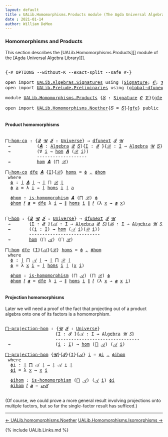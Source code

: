 ```yaml
---
layout: default
title : UALib.Homomorphisms.Products module (The Agda Universal Algebra Library)
date : 2021-01-14
author: William DeMeo
---
```


### <a id="homomorphisms-and-products">Homomorphisms and Products</a>

This section describes the [UALib.Homomorphisms.Products][] module of the [Agda Universal Algebra Library][].

<pre class="Agda">

<a id="343" class="Symbol">{-#</a> <a id="347" class="Keyword">OPTIONS</a> <a id="355" class="Pragma">--without-K</a> <a id="367" class="Pragma">--exact-split</a> <a id="381" class="Pragma">--safe</a> <a id="388" class="Symbol">#-}</a>

<a id="393" class="Keyword">open</a> <a id="398" class="Keyword">import</a> <a id="405" href="UALib.Algebras.Signatures.html" class="Module">UALib.Algebras.Signatures</a> <a id="431" class="Keyword">using</a> <a id="437" class="Symbol">(</a><a id="438" href="UALib.Algebras.Signatures.html#1377" class="Function">Signature</a><a id="447" class="Symbol">;</a> <a id="449" href="universes.html#613" class="Generalizable">𝓞</a><a id="450" class="Symbol">;</a> <a id="452" href="universes.html#617" class="Generalizable">𝓥</a><a id="453" class="Symbol">)</a>
<a id="455" class="Keyword">open</a> <a id="460" class="Keyword">import</a> <a id="467" href="UALib.Prelude.Preliminaries.html" class="Module">UALib.Prelude.Preliminaries</a> <a id="495" class="Keyword">using</a> <a id="501" class="Symbol">(</a><a id="502" href="MGS-Subsingleton-Theorems.html#3468" class="Function">global-dfunext</a><a id="516" class="Symbol">;</a> <a id="518" href="MGS-FunExt-from-Univalence.html#2039" class="Function">dfunext</a><a id="525" class="Symbol">)</a>

<a id="528" class="Keyword">module</a> <a id="535" href="UALib.Homomorphisms.Products.html" class="Module">UALib.Homomorphisms.Products</a> <a id="564" class="Symbol">{</a><a id="565" href="UALib.Homomorphisms.Products.html#565" class="Bound">𝑆</a> <a id="567" class="Symbol">:</a> <a id="569" href="UALib.Algebras.Signatures.html#1377" class="Function">Signature</a> <a id="579" href="universes.html#613" class="Generalizable">𝓞</a> <a id="581" href="universes.html#617" class="Generalizable">𝓥</a><a id="582" class="Symbol">}{</a><a id="584" href="UALib.Homomorphisms.Products.html#584" class="Bound">gfe</a> <a id="588" class="Symbol">:</a> <a id="590" href="MGS-Subsingleton-Theorems.html#3468" class="Function">global-dfunext</a><a id="604" class="Symbol">}</a> <a id="606" class="Keyword">where</a>

<a id="613" class="Keyword">open</a> <a id="618" class="Keyword">import</a> <a id="625" href="UALib.Homomorphisms.Noether.html" class="Module">UALib.Homomorphisms.Noether</a><a id="652" class="Symbol">{</a><a id="653" class="Argument">𝑆</a> <a id="655" class="Symbol">=</a> <a id="657" href="UALib.Homomorphisms.Products.html#565" class="Bound">𝑆</a><a id="658" class="Symbol">}{</a><a id="660" href="UALib.Homomorphisms.Products.html#584" class="Bound">gfe</a><a id="663" class="Symbol">}</a> <a id="665" class="Keyword">public</a>

</pre>

#### <a id="product-homomorphisms">Product homomorphisms</a>

<pre class="Agda">

<a id="⨅-hom-co"></a><a id="761" href="UALib.Homomorphisms.Products.html#761" class="Function">⨅-hom-co</a> <a id="770" class="Symbol">:</a> <a id="772" class="Symbol">{</a><a id="773" href="UALib.Homomorphisms.Products.html#773" class="Bound">𝓠</a> <a id="775" href="UALib.Homomorphisms.Products.html#775" class="Bound">𝓤</a> <a id="777" href="UALib.Homomorphisms.Products.html#777" class="Bound">𝓘</a> <a id="779" class="Symbol">:</a> <a id="781" href="universes.html#551" class="Function">Universe</a><a id="789" class="Symbol">}</a> <a id="791" class="Symbol">→</a> <a id="793" href="MGS-FunExt-from-Univalence.html#2039" class="Function">dfunext</a> <a id="801" href="UALib.Homomorphisms.Products.html#777" class="Bound">𝓘</a> <a id="803" href="UALib.Homomorphisms.Products.html#775" class="Bound">𝓤</a>
 <a id="806" class="Symbol">→</a>          <a id="817" class="Symbol">(</a><a id="818" href="UALib.Homomorphisms.Products.html#818" class="Bound">𝑨</a> <a id="820" class="Symbol">:</a> <a id="822" href="UALib.Algebras.Algebras.html#771" class="Function">Algebra</a> <a id="830" href="UALib.Homomorphisms.Products.html#773" class="Bound">𝓠</a> <a id="832" href="UALib.Homomorphisms.Products.html#565" class="Bound">𝑆</a><a id="833" class="Symbol">){</a><a id="835" href="UALib.Homomorphisms.Products.html#835" class="Bound">I</a> <a id="837" class="Symbol">:</a> <a id="839" href="UALib.Homomorphisms.Products.html#777" class="Bound">𝓘</a> <a id="841" href="universes.html#758" class="Function Operator">̇</a><a id="842" class="Symbol">}{</a><a id="844" href="UALib.Homomorphisms.Products.html#844" class="Bound">ℬ</a> <a id="846" class="Symbol">:</a> <a id="848" href="UALib.Homomorphisms.Products.html#835" class="Bound">I</a> <a id="850" class="Symbol">→</a> <a id="852" href="UALib.Algebras.Algebras.html#771" class="Function">Algebra</a> <a id="860" href="UALib.Homomorphisms.Products.html#775" class="Bound">𝓤</a> <a id="862" href="UALib.Homomorphisms.Products.html#565" class="Bound">𝑆</a><a id="863" class="Symbol">}</a>
 <a id="866" class="Symbol">→</a>          <a id="877" class="Symbol">(∀</a> <a id="880" href="UALib.Homomorphisms.Products.html#880" class="Bound">i</a> <a id="882" class="Symbol">→</a> <a id="884" href="UALib.Homomorphisms.Basic.html#1984" class="Function">hom</a> <a id="888" href="UALib.Homomorphisms.Products.html#818" class="Bound">𝑨</a> <a id="890" class="Symbol">(</a><a id="891" href="UALib.Homomorphisms.Products.html#844" class="Bound">ℬ</a> <a id="893" href="UALib.Homomorphisms.Products.html#880" class="Bound">i</a><a id="894" class="Symbol">))</a>
            <a id="909" class="Comment">-------------------</a>
 <a id="930" class="Symbol">→</a>          <a id="941" href="UALib.Homomorphisms.Basic.html#1984" class="Function">hom</a> <a id="945" href="UALib.Homomorphisms.Products.html#818" class="Bound">𝑨</a> <a id="947" class="Symbol">(</a><a id="948" href="UALib.Algebras.Products.html#1021" class="Function">⨅</a> <a id="950" href="UALib.Homomorphisms.Products.html#844" class="Bound">ℬ</a><a id="951" class="Symbol">)</a>

<a id="954" href="UALib.Homomorphisms.Products.html#761" class="Function">⨅-hom-co</a> <a id="963" href="UALib.Homomorphisms.Products.html#963" class="Bound">dfe</a> <a id="967" href="UALib.Homomorphisms.Products.html#967" class="Bound">𝑨</a> <a id="969" class="Symbol">{</a><a id="970" href="UALib.Homomorphisms.Products.html#970" class="Bound">I</a><a id="971" class="Symbol">}{</a><a id="973" href="UALib.Homomorphisms.Products.html#973" class="Bound">ℬ</a><a id="974" class="Symbol">}</a> <a id="976" href="UALib.Homomorphisms.Products.html#976" class="Bound">homs</a> <a id="981" class="Symbol">=</a> <a id="983" href="UALib.Homomorphisms.Products.html#1001" class="Function">ϕ</a> <a id="985" href="UALib.Prelude.Preliminaries.html#5665" class="InductiveConstructor Operator">,</a> <a id="987" href="UALib.Homomorphisms.Products.html#1051" class="Function">ϕhom</a>
 <a id="993" class="Keyword">where</a>
  <a id="1001" href="UALib.Homomorphisms.Products.html#1001" class="Function">ϕ</a> <a id="1003" class="Symbol">:</a> <a id="1005" href="UALib.Prelude.Preliminaries.html#11659" class="Function Operator">∣</a> <a id="1007" href="UALib.Homomorphisms.Products.html#967" class="Bound">𝑨</a> <a id="1009" href="UALib.Prelude.Preliminaries.html#11659" class="Function Operator">∣</a> <a id="1011" class="Symbol">→</a> <a id="1013" href="UALib.Prelude.Preliminaries.html#11659" class="Function Operator">∣</a> <a id="1015" href="UALib.Algebras.Products.html#1021" class="Function">⨅</a> <a id="1017" href="UALib.Homomorphisms.Products.html#973" class="Bound">ℬ</a> <a id="1019" href="UALib.Prelude.Preliminaries.html#11659" class="Function Operator">∣</a>
  <a id="1023" href="UALib.Homomorphisms.Products.html#1001" class="Function">ϕ</a> <a id="1025" href="UALib.Homomorphisms.Products.html#1025" class="Bound">a</a> <a id="1027" class="Symbol">=</a> <a id="1029" class="Symbol">λ</a> <a id="1031" href="UALib.Homomorphisms.Products.html#1031" class="Bound">i</a> <a id="1033" class="Symbol">→</a> <a id="1035" href="UALib.Prelude.Preliminaries.html#11659" class="Function Operator">∣</a> <a id="1037" href="UALib.Homomorphisms.Products.html#976" class="Bound">homs</a> <a id="1042" href="UALib.Homomorphisms.Products.html#1031" class="Bound">i</a> <a id="1044" href="UALib.Prelude.Preliminaries.html#11659" class="Function Operator">∣</a> <a id="1046" href="UALib.Homomorphisms.Products.html#1025" class="Bound">a</a>

  <a id="1051" href="UALib.Homomorphisms.Products.html#1051" class="Function">ϕhom</a> <a id="1056" class="Symbol">:</a> <a id="1058" href="UALib.Homomorphisms.Basic.html#1826" class="Function">is-homomorphism</a> <a id="1074" href="UALib.Homomorphisms.Products.html#967" class="Bound">𝑨</a> <a id="1076" class="Symbol">(</a><a id="1077" href="UALib.Algebras.Products.html#1021" class="Function">⨅</a> <a id="1079" href="UALib.Homomorphisms.Products.html#973" class="Bound">ℬ</a><a id="1080" class="Symbol">)</a> <a id="1082" href="UALib.Homomorphisms.Products.html#1001" class="Function">ϕ</a>
  <a id="1086" href="UALib.Homomorphisms.Products.html#1051" class="Function">ϕhom</a> <a id="1091" href="UALib.Homomorphisms.Products.html#1091" class="Bound">𝑓</a> <a id="1093" href="UALib.Homomorphisms.Products.html#1093" class="Bound">𝒂</a> <a id="1095" class="Symbol">=</a> <a id="1097" href="UALib.Homomorphisms.Products.html#963" class="Bound">dfe</a> <a id="1101" class="Symbol">λ</a> <a id="1103" href="UALib.Homomorphisms.Products.html#1103" class="Bound">i</a> <a id="1105" class="Symbol">→</a> <a id="1107" href="UALib.Prelude.Preliminaries.html#11740" class="Function Operator">∥</a> <a id="1109" href="UALib.Homomorphisms.Products.html#976" class="Bound">homs</a> <a id="1114" href="UALib.Homomorphisms.Products.html#1103" class="Bound">i</a> <a id="1116" href="UALib.Prelude.Preliminaries.html#11740" class="Function Operator">∥</a> <a id="1118" href="UALib.Homomorphisms.Products.html#1091" class="Bound">𝑓</a> <a id="1120" class="Symbol">(λ</a> <a id="1123" href="UALib.Homomorphisms.Products.html#1123" class="Bound">x</a> <a id="1125" class="Symbol">→</a> <a id="1127" href="UALib.Homomorphisms.Products.html#1093" class="Bound">𝒂</a> <a id="1129" href="UALib.Homomorphisms.Products.html#1123" class="Bound">x</a><a id="1130" class="Symbol">)</a>


<a id="⨅-hom"></a><a id="1134" href="UALib.Homomorphisms.Products.html#1134" class="Function">⨅-hom</a> <a id="1140" class="Symbol">:</a> <a id="1142" class="Symbol">{</a><a id="1143" href="UALib.Homomorphisms.Products.html#1143" class="Bound">𝓠</a> <a id="1145" href="UALib.Homomorphisms.Products.html#1145" class="Bound">𝓤</a> <a id="1147" href="UALib.Homomorphisms.Products.html#1147" class="Bound">𝓘</a> <a id="1149" class="Symbol">:</a> <a id="1151" href="universes.html#551" class="Function">Universe</a><a id="1159" class="Symbol">}</a> <a id="1161" class="Symbol">→</a> <a id="1163" href="MGS-FunExt-from-Univalence.html#2039" class="Function">dfunext</a> <a id="1171" href="UALib.Homomorphisms.Products.html#1147" class="Bound">𝓘</a> <a id="1173" href="UALib.Homomorphisms.Products.html#1145" class="Bound">𝓤</a>
 <a id="1176" class="Symbol">→</a>       <a id="1184" class="Symbol">{</a><a id="1185" href="UALib.Homomorphisms.Products.html#1185" class="Bound">I</a> <a id="1187" class="Symbol">:</a> <a id="1189" href="UALib.Homomorphisms.Products.html#1147" class="Bound">𝓘</a> <a id="1191" href="universes.html#758" class="Function Operator">̇</a><a id="1192" class="Symbol">}{</a><a id="1194" href="UALib.Homomorphisms.Products.html#1194" class="Bound">𝒜</a> <a id="1196" class="Symbol">:</a> <a id="1198" href="UALib.Homomorphisms.Products.html#1185" class="Bound">I</a> <a id="1200" class="Symbol">→</a> <a id="1202" href="UALib.Algebras.Algebras.html#771" class="Function">Algebra</a> <a id="1210" href="UALib.Homomorphisms.Products.html#1143" class="Bound">𝓠</a> <a id="1212" href="UALib.Homomorphisms.Products.html#565" class="Bound">𝑆</a><a id="1213" class="Symbol">}{</a><a id="1215" href="UALib.Homomorphisms.Products.html#1215" class="Bound">ℬ</a> <a id="1217" class="Symbol">:</a> <a id="1219" href="UALib.Homomorphisms.Products.html#1185" class="Bound">I</a> <a id="1221" class="Symbol">→</a> <a id="1223" href="UALib.Algebras.Algebras.html#771" class="Function">Algebra</a> <a id="1231" href="UALib.Homomorphisms.Products.html#1145" class="Bound">𝓤</a> <a id="1233" href="UALib.Homomorphisms.Products.html#565" class="Bound">𝑆</a><a id="1234" class="Symbol">}</a>
 <a id="1237" class="Symbol">→</a>       <a id="1245" class="Symbol">((</a><a id="1247" href="UALib.Homomorphisms.Products.html#1247" class="Bound">i</a> <a id="1249" class="Symbol">:</a> <a id="1251" href="UALib.Homomorphisms.Products.html#1185" class="Bound">I</a><a id="1252" class="Symbol">)</a> <a id="1254" class="Symbol">→</a> <a id="1256" href="UALib.Homomorphisms.Basic.html#1984" class="Function">hom</a> <a id="1260" class="Symbol">(</a><a id="1261" href="UALib.Homomorphisms.Products.html#1194" class="Bound">𝒜</a> <a id="1263" href="UALib.Homomorphisms.Products.html#1247" class="Bound">i</a><a id="1264" class="Symbol">)(</a><a id="1266" href="UALib.Homomorphisms.Products.html#1215" class="Bound">ℬ</a> <a id="1268" href="UALib.Homomorphisms.Products.html#1247" class="Bound">i</a><a id="1269" class="Symbol">))</a>
         <a id="1281" class="Comment">---------------------------</a>
 <a id="1310" class="Symbol">→</a>       <a id="1318" href="UALib.Homomorphisms.Basic.html#1984" class="Function">hom</a> <a id="1322" class="Symbol">(</a><a id="1323" href="UALib.Algebras.Products.html#1021" class="Function">⨅</a> <a id="1325" href="UALib.Homomorphisms.Products.html#1194" class="Bound">𝒜</a><a id="1326" class="Symbol">)</a> <a id="1328" class="Symbol">(</a><a id="1329" href="UALib.Algebras.Products.html#1021" class="Function">⨅</a> <a id="1331" href="UALib.Homomorphisms.Products.html#1215" class="Bound">ℬ</a><a id="1332" class="Symbol">)</a>

<a id="1335" href="UALib.Homomorphisms.Products.html#1134" class="Function">⨅-hom</a> <a id="1341" href="UALib.Homomorphisms.Products.html#1341" class="Bound">dfe</a> <a id="1345" class="Symbol">{</a><a id="1346" href="UALib.Homomorphisms.Products.html#1346" class="Bound">I</a><a id="1347" class="Symbol">}{</a><a id="1349" href="UALib.Homomorphisms.Products.html#1349" class="Bound">𝒜</a><a id="1350" class="Symbol">}{</a><a id="1352" href="UALib.Homomorphisms.Products.html#1352" class="Bound">ℬ</a><a id="1353" class="Symbol">}</a> <a id="1355" href="UALib.Homomorphisms.Products.html#1355" class="Bound">homs</a> <a id="1360" class="Symbol">=</a> <a id="1362" href="UALib.Homomorphisms.Products.html#1380" class="Function">ϕ</a> <a id="1364" href="UALib.Prelude.Preliminaries.html#5665" class="InductiveConstructor Operator">,</a> <a id="1366" href="UALib.Homomorphisms.Products.html#1436" class="Function">ϕhom</a>
 <a id="1372" class="Keyword">where</a>
  <a id="1380" href="UALib.Homomorphisms.Products.html#1380" class="Function">ϕ</a> <a id="1382" class="Symbol">:</a> <a id="1384" href="UALib.Prelude.Preliminaries.html#11659" class="Function Operator">∣</a> <a id="1386" href="UALib.Algebras.Products.html#1021" class="Function">⨅</a> <a id="1388" href="UALib.Homomorphisms.Products.html#1349" class="Bound">𝒜</a> <a id="1390" href="UALib.Prelude.Preliminaries.html#11659" class="Function Operator">∣</a> <a id="1392" class="Symbol">→</a> <a id="1394" href="UALib.Prelude.Preliminaries.html#11659" class="Function Operator">∣</a> <a id="1396" href="UALib.Algebras.Products.html#1021" class="Function">⨅</a> <a id="1398" href="UALib.Homomorphisms.Products.html#1352" class="Bound">ℬ</a> <a id="1400" href="UALib.Prelude.Preliminaries.html#11659" class="Function Operator">∣</a>
  <a id="1404" href="UALib.Homomorphisms.Products.html#1380" class="Function">ϕ</a> <a id="1406" class="Symbol">=</a> <a id="1408" class="Symbol">λ</a> <a id="1410" href="UALib.Homomorphisms.Products.html#1410" class="Bound">x</a> <a id="1412" href="UALib.Homomorphisms.Products.html#1412" class="Bound">i</a> <a id="1414" class="Symbol">→</a> <a id="1416" href="UALib.Prelude.Preliminaries.html#11659" class="Function Operator">∣</a> <a id="1418" href="UALib.Homomorphisms.Products.html#1355" class="Bound">homs</a> <a id="1423" href="UALib.Homomorphisms.Products.html#1412" class="Bound">i</a> <a id="1425" href="UALib.Prelude.Preliminaries.html#11659" class="Function Operator">∣</a> <a id="1427" class="Symbol">(</a><a id="1428" href="UALib.Homomorphisms.Products.html#1410" class="Bound">x</a> <a id="1430" href="UALib.Homomorphisms.Products.html#1412" class="Bound">i</a><a id="1431" class="Symbol">)</a>

  <a id="1436" href="UALib.Homomorphisms.Products.html#1436" class="Function">ϕhom</a> <a id="1441" class="Symbol">:</a> <a id="1443" href="UALib.Homomorphisms.Basic.html#1826" class="Function">is-homomorphism</a> <a id="1459" class="Symbol">(</a><a id="1460" href="UALib.Algebras.Products.html#1021" class="Function">⨅</a> <a id="1462" href="UALib.Homomorphisms.Products.html#1349" class="Bound">𝒜</a><a id="1463" class="Symbol">)</a> <a id="1465" class="Symbol">(</a><a id="1466" href="UALib.Algebras.Products.html#1021" class="Function">⨅</a> <a id="1468" href="UALib.Homomorphisms.Products.html#1352" class="Bound">ℬ</a><a id="1469" class="Symbol">)</a> <a id="1471" href="UALib.Homomorphisms.Products.html#1380" class="Function">ϕ</a>
  <a id="1475" href="UALib.Homomorphisms.Products.html#1436" class="Function">ϕhom</a> <a id="1480" href="UALib.Homomorphisms.Products.html#1480" class="Bound">𝑓</a> <a id="1482" href="UALib.Homomorphisms.Products.html#1482" class="Bound">𝒂</a> <a id="1484" class="Symbol">=</a> <a id="1486" href="UALib.Homomorphisms.Products.html#1341" class="Bound">dfe</a> <a id="1490" class="Symbol">λ</a> <a id="1492" href="UALib.Homomorphisms.Products.html#1492" class="Bound">i</a> <a id="1494" class="Symbol">→</a> <a id="1496" href="UALib.Prelude.Preliminaries.html#11740" class="Function Operator">∥</a> <a id="1498" href="UALib.Homomorphisms.Products.html#1355" class="Bound">homs</a> <a id="1503" href="UALib.Homomorphisms.Products.html#1492" class="Bound">i</a> <a id="1505" href="UALib.Prelude.Preliminaries.html#11740" class="Function Operator">∥</a> <a id="1507" href="UALib.Homomorphisms.Products.html#1480" class="Bound">𝑓</a> <a id="1509" class="Symbol">(λ</a> <a id="1512" href="UALib.Homomorphisms.Products.html#1512" class="Bound">x</a> <a id="1514" class="Symbol">→</a> <a id="1516" href="UALib.Homomorphisms.Products.html#1482" class="Bound">𝒂</a> <a id="1518" href="UALib.Homomorphisms.Products.html#1512" class="Bound">x</a> <a id="1520" href="UALib.Homomorphisms.Products.html#1492" class="Bound">i</a><a id="1521" class="Symbol">)</a>

</pre>



#### <a id="projection-homomorphisms">Projection homomorphisms</a>

Later we will need a proof of the fact that projecting out of a product algebra onto one of its factors is a homomorphism.

<pre class="Agda">

<a id="⨅-projection-hom"></a><a id="1744" href="UALib.Homomorphisms.Products.html#1744" class="Function">⨅-projection-hom</a> <a id="1761" class="Symbol">:</a> <a id="1763" class="Symbol">{</a><a id="1764" href="UALib.Homomorphisms.Products.html#1764" class="Bound">𝓤</a> <a id="1766" href="UALib.Homomorphisms.Products.html#1766" class="Bound">𝓘</a> <a id="1768" class="Symbol">:</a> <a id="1770" href="universes.html#551" class="Function">Universe</a><a id="1778" class="Symbol">}</a>
                   <a id="1799" class="Symbol">{</a><a id="1800" href="UALib.Homomorphisms.Products.html#1800" class="Bound">I</a> <a id="1802" class="Symbol">:</a> <a id="1804" href="UALib.Homomorphisms.Products.html#1766" class="Bound">𝓘</a> <a id="1806" href="universes.html#758" class="Function Operator">̇</a><a id="1807" class="Symbol">}{</a><a id="1809" href="UALib.Homomorphisms.Products.html#1809" class="Bound">𝒜</a> <a id="1811" class="Symbol">:</a> <a id="1813" href="UALib.Homomorphisms.Products.html#1800" class="Bound">I</a> <a id="1815" class="Symbol">→</a> <a id="1817" href="UALib.Algebras.Algebras.html#771" class="Function">Algebra</a> <a id="1825" href="UALib.Homomorphisms.Products.html#1764" class="Bound">𝓤</a> <a id="1827" href="UALib.Homomorphisms.Products.html#565" class="Bound">𝑆</a><a id="1828" class="Symbol">}</a>
                   <a id="1849" class="Comment">--------------------------------</a>
 <a id="1883" class="Symbol">→</a>                 <a id="1901" class="Symbol">(</a><a id="1902" href="UALib.Homomorphisms.Products.html#1902" class="Bound">i</a> <a id="1904" class="Symbol">:</a> <a id="1906" href="UALib.Homomorphisms.Products.html#1800" class="Bound">I</a><a id="1907" class="Symbol">)</a> <a id="1909" class="Symbol">→</a> <a id="1911" href="UALib.Homomorphisms.Basic.html#1984" class="Function">hom</a> <a id="1915" class="Symbol">(</a><a id="1916" href="UALib.Algebras.Products.html#1021" class="Function">⨅</a> <a id="1918" href="UALib.Homomorphisms.Products.html#1809" class="Bound">𝒜</a><a id="1919" class="Symbol">)</a> <a id="1921" class="Symbol">(</a><a id="1922" href="UALib.Homomorphisms.Products.html#1809" class="Bound">𝒜</a> <a id="1924" href="UALib.Homomorphisms.Products.html#1902" class="Bound">i</a><a id="1925" class="Symbol">)</a>

<a id="1928" href="UALib.Homomorphisms.Products.html#1744" class="Function">⨅-projection-hom</a> <a id="1945" class="Symbol">{</a><a id="1946" href="UALib.Homomorphisms.Products.html#1946" class="Bound">𝓤</a><a id="1947" class="Symbol">}{</a><a id="1949" href="UALib.Homomorphisms.Products.html#1949" class="Bound">𝓘</a><a id="1950" class="Symbol">}{</a><a id="1952" href="UALib.Homomorphisms.Products.html#1952" class="Bound">I</a><a id="1953" class="Symbol">}{</a><a id="1955" href="UALib.Homomorphisms.Products.html#1955" class="Bound">𝒜</a><a id="1956" class="Symbol">}</a> <a id="1958" href="UALib.Homomorphisms.Products.html#1958" class="Bound">i</a> <a id="1960" class="Symbol">=</a> <a id="1962" href="UALib.Homomorphisms.Products.html#1982" class="Function">ϕi</a> <a id="1965" href="UALib.Prelude.Preliminaries.html#5665" class="InductiveConstructor Operator">,</a> <a id="1967" href="UALib.Homomorphisms.Products.html#2025" class="Function">ϕihom</a>
 <a id="1974" class="Keyword">where</a>
  <a id="1982" href="UALib.Homomorphisms.Products.html#1982" class="Function">ϕi</a> <a id="1985" class="Symbol">:</a> <a id="1987" href="UALib.Prelude.Preliminaries.html#11659" class="Function Operator">∣</a> <a id="1989" href="UALib.Algebras.Products.html#1021" class="Function">⨅</a> <a id="1991" href="UALib.Homomorphisms.Products.html#1955" class="Bound">𝒜</a> <a id="1993" href="UALib.Prelude.Preliminaries.html#11659" class="Function Operator">∣</a> <a id="1995" class="Symbol">→</a> <a id="1997" href="UALib.Prelude.Preliminaries.html#11659" class="Function Operator">∣</a> <a id="1999" href="UALib.Homomorphisms.Products.html#1955" class="Bound">𝒜</a> <a id="2001" href="UALib.Homomorphisms.Products.html#1958" class="Bound">i</a> <a id="2003" href="UALib.Prelude.Preliminaries.html#11659" class="Function Operator">∣</a>
  <a id="2007" href="UALib.Homomorphisms.Products.html#1982" class="Function">ϕi</a> <a id="2010" class="Symbol">=</a> <a id="2012" class="Symbol">λ</a> <a id="2014" href="UALib.Homomorphisms.Products.html#2014" class="Bound">x</a> <a id="2016" class="Symbol">→</a> <a id="2018" href="UALib.Homomorphisms.Products.html#2014" class="Bound">x</a> <a id="2020" href="UALib.Homomorphisms.Products.html#1958" class="Bound">i</a>

  <a id="2025" href="UALib.Homomorphisms.Products.html#2025" class="Function">ϕihom</a> <a id="2031" class="Symbol">:</a> <a id="2033" href="UALib.Homomorphisms.Basic.html#1826" class="Function">is-homomorphism</a> <a id="2049" class="Symbol">(</a><a id="2050" href="UALib.Algebras.Products.html#1021" class="Function">⨅</a> <a id="2052" href="UALib.Homomorphisms.Products.html#1955" class="Bound">𝒜</a><a id="2053" class="Symbol">)</a> <a id="2055" class="Symbol">(</a><a id="2056" href="UALib.Homomorphisms.Products.html#1955" class="Bound">𝒜</a> <a id="2058" href="UALib.Homomorphisms.Products.html#1958" class="Bound">i</a><a id="2059" class="Symbol">)</a> <a id="2061" href="UALib.Homomorphisms.Products.html#1982" class="Function">ϕi</a>
  <a id="2066" href="UALib.Homomorphisms.Products.html#2025" class="Function">ϕihom</a> <a id="2072" href="UALib.Homomorphisms.Products.html#2072" class="Bound">𝑓</a> <a id="2074" href="UALib.Homomorphisms.Products.html#2074" class="Bound">𝒂</a> <a id="2076" class="Symbol">=</a> <a id="2078" href="UALib.Prelude.Preliminaries.html#5570" class="InductiveConstructor">𝓇ℯ𝒻𝓁</a>

</pre>

(Of course, we could prove a more general result involving projections onto multiple factors, but so far the single-factor result has sufficed.)

--------------------------------------

[← UALib.homomorphisms.Noether](UALib.Homomorphisms.Noether.html)
<span style="float:right;">[UALib.Homomorphisms.Isomorphisms →](UALib.Homomorphisms.Isomorphisms.html)</span>

{% include UALib.Links.md %}
